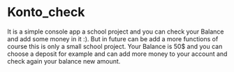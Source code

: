 # Konto_check
It is a simple console app a school project and you can check your Balance and add some money in it :). But in future can be add a more functions of course this is only a small school project. Your Balance is 50$ and you can choose a deposit for example and can add more money to your account and check again your balance new amount.
